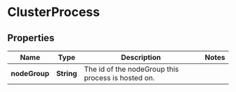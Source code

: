 
# ClusterProcess

## Properties
Name | Type | Description | Notes
------------ | ------------- | ------------- | -------------
**nodeGroup** | **String** | The id of the nodeGroup this process is hosted on. | 



